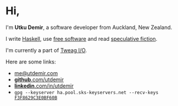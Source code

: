# Hi,

I'm **Utku Demir**, a software developer from Auckland, New Zealand.

I write [Haskell](https://github.com/utdemir), use [free software](https://github.com/utdemir/dotfiles) and read
[speculative fiction](https://www.goodreads.com/utdemir).

I'm currently a part of [Tweag I/O](https://www.tweag.io).

Here are some links:

- [me@utdemir.com](mailto:me@utdemir.com)
- [**github**.com/utdemir](https://github.com/utdemir)
- [**linkedin**.com/in/utdemir](https://linkedin.com/in/utdemir)
- <code>gpg \-\-keyserver ha.pool.sks-keyservers.net \-\-recv-keys [F3F8629C3E0BF60B](http://ha.pool.sks-keyservers.net/pks/lookup?op=vindex&fingerprint=on&search=0xF3F8629C3E0BF60B)</code>
